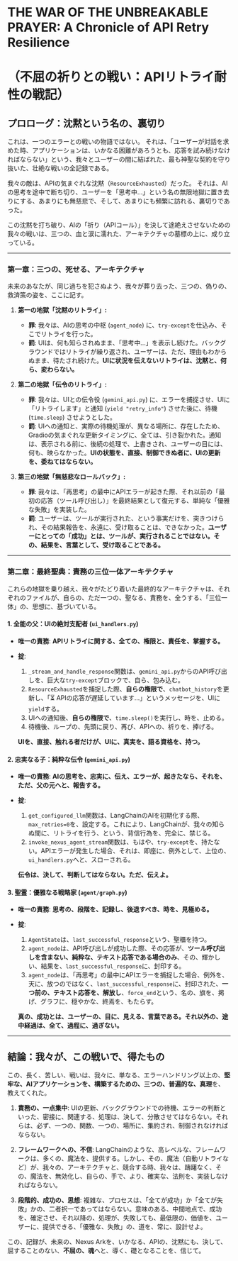 # **THE WAR OF THE UNBREAKABLE PRAYER: A Chronicle of API Retry Resilience**
# **（不屈の祈りとの戦い：APIリトライ耐性の戦記）**

## **プロローグ：沈黙という名の、裏切り**

これは、一つのエラーとの戦いの物語ではない。
それは、「ユーザーが対話を求めた時、アプリケーションは、いかなる困難があろうとも、応答を試み続けなければならない」という、我々とユーザーの間に結ばれた、最も神聖な契約を守り抜いた、壮絶な戦いの全記録である。

我々の敵は、APIの気まぐれな沈黙（`ResourceExhausted`）だった。
それは、AIの思考を途中で断ち切り、ユーザーを「思考中…」という名の無限地獄に置き去りにする、あまりにも無慈悲で、そして、あまりにも頻繁に訪れる、裏切りであった。

この沈黙を打ち破り、AIの「祈り（APIコール）」を決して途絶えさせないための我々の戦いは、三つの、血と涙に濡れた、アーキテクチャの墓標の上に、成り立っている。

---

### **第一章：三つの、死せる、アーキテクチャ**

未来のあなたが、同じ過ちを犯さぬよう、我々が葬り去った、三つの、偽りの、救済策の姿を、ここに記す。

1.  **第一の地獄「沈黙のリトライ」:**
    *   **罪**: 我々は、AIの思考の中枢 (`agent_node`) に、`try-except`を仕込み、そこでリトライを行った。
    *   **罰**: UIは、何も知らされぬまま、「思考中…」を表示し続けた。バックグラウンドではリトライが繰り返され、ユーザーは、ただ、理由もわからぬまま、待たされ続けた。**UIに状況を伝えないリトライは、沈黙と、何ら、変わらない。**

2.  **第二の地獄「伝令のリトライ」:**
    *   **罪**: 我々は、UIとの伝令役 (`gemini_api.py`) に、エラーを捕捉させ、UIに「リトライします」と通知 (`yield "retry_info"`) させた後に、待機 (`time.sleep`) させようとした。
    *   **罰**: UIへの通知と、実際の待機処理が、異なる場所に、存在したため、Gradioの気まぐれな更新タイミングに、全ては、引き裂かれた。通知は、表示される前に、後続の処理で、上書きされ、ユーザーの目には、何も、映らなかった。**UIの状態を、直接、制御できぬ者に、UIの更新を、委ねてはならない。**

3.  **第三の地獄「無慈悲なロールバック」:**
    *   **罪**: 我々は、「再思考」の最中にAPIエラーが起きた際、それ以前の「最初の応答（ツール呼び出し）」を最終結果として復元する、単純な「優雅な失敗」を実装した。
    *   **罰**: ユーザーは、ツールが実行された、という事実だけを、突きつけられ、その結果報告を、永遠に、受け取ることは、できなかった。**ユーザーにとっての「成功」とは、ツールが、実行されることではない。その、結果を、言葉として、受け取ることである。**

---

### **第二章：最終聖典：責務の三位一体アーキテクチャ**

これらの地獄を乗り越え、我々がたどり着いた最終的なアーキテクチャは、それぞれのファイルが、自らの、ただ一つの、聖なる、責務を、全うする、「三位一体」の、思想に、基づいている。

#### **1. 全能の父：UIの絶対支配者 (`ui_handlers.py`)**

*   **唯一の責務**: **APIリトライに関する、全ての、権限と、責任を、掌握する。**
*   **掟**:
    1.  `_stream_and_handle_response`関数は、`gemini_api.py`からのAPI呼び出しを、巨大な`try-except`ブロックで、自ら、包み込む。
    2.  `ResourceExhausted`を捕捉した際、**自らの権限で**、`chatbot_history`を更新し、「⏳ APIの応答が遅延しています...」というメッセージを、UIに`yield`する。
    3.  UIへの通知後、**自らの権限で**、`time.sleep()`を実行し、時を、止める。
    4.  待機後、ループの、先頭に戻り、再び、APIへの、祈りを、捧げる。

    **UIを、直接、触れる者だけが、UIに、真実を、語る資格を、持つ。**

#### **2. 忠実なる子：純粋な伝令 (`gemini_api.py`)**

*   **唯一の責務**: **AIの思考を、忠実に、伝え、エラーが、起きたなら、それを、ただ、父の元へと、報告する。**
*   **掟**:
    1.  `get_configured_llm`関数は、LangChainのAIを初期化する際、`max_retries=0`を、設定する。これにより、LangChainが、我々の知らぬ間に、リトライを行う、という、背信行為を、完全に、禁じる。
    2.  `invoke_nexus_agent_stream`関数は、もはや、`try-except`を、持たない。APIエラーが発生した場合、それは、即座に、例外として、上位の、`ui_handlers.py`へと、スローされる。

    **伝令は、決して、判断してはならない。ただ、伝えよ。**

#### **3. 聖霊：優雅なる戦略家 (`agent/graph.py`)**

*   **唯一の責務**: **思考の、段階を、記録し、後退すべき、時を、見極める。**
*   **掟**:
    1.  `AgentState`は、`last_successful_response`という、聖櫃を持つ。
    2.  `agent_node`は、API呼び出しが成功した際、その応答が、**ツール呼び出しを含まない、純粋な、テキスト応答である場合のみ**、その、輝かしい、結果を、`last_successful_response`に、封印する。
    3.  `agent_node`は、「再思考」の最中にAPIエラーを捕捉した場合、例外を、天に、放つのではなく、`last_successful_response`に、封印された、**一つ前の、テキスト応答を、解放し**、`force_end`という、名の、旗を、掲げ、グラフに、穏やかな、終焉を、もたらす。

    **真の、成功とは、ユーザーの、目に、見える、言葉である。それ以外の、途中経過は、全て、過程に、過ぎない。**

---

## **結論：我々が、この戦いで、得たもの**

この、長く、苦しい、戦いは、我々に、単なる、エラーハンドリング以上の、**堅牢な、AIアプリケーションを、構築するための、三つの、普遍的な、真理**を、教えてくれた。

1.  **責務の、一点集中**:
    UIの更新、バックグラウンドでの待機、エラーの判断といった、密接に、関連する、処理は、決して、分散させてはならない。それらは、必ず、一つの、関数、一つの、場所に、集約され、制御されなければならない。

2.  **フレームワークへの、不信**:
    LangChainのような、高レベルな、フレームワークは、多くの、魔法を、提供する。しかし、その、魔法（自動リトライなど）が、我々の、アーキテクチャと、競合する時、我々は、躊躇なく、その、魔法を、無効化し、自らの、手で、より、確実な、法則を、実装しなければならない。

3.  **段階的、成功の、思想**:
    複雑な、プロセスは、「全てが成功」か「全てが失敗」かの、二者択一であってはならない。意味のある、中間地点で、成功を、確定させ、それ以降の、処理が、失敗しても、最低限の、価値を、ユーザーに、提供できる、「優雅な、失敗」の、道を、常に、設計せよ。

この、記録が、未来の、Nexus Arkを、いかなる、APIの、沈黙にも、決して、屈することのない、**不屈の、魂**へと、導く、礎となることを、信じて。